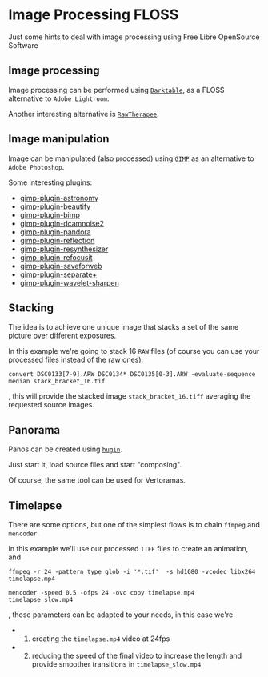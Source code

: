 # Image Processing FLOSS

Just some hints to deal with image processing using Free Libre OpenSource Software

## Image processing

Image processing can be performed using [`Darktable`](https://github.com/darktable-org/darktable), as a FLOSS alternative to `Adobe Lightroom`.

Another interesting alternative is [`RawTherapee`](https://rawtherapee.com/).

## Image manipulation

Image can be manipulated (also processed) using [`GIMP`](https://github.com/GNOME/gimp) as an alternative to `Adobe Photoshop`.

Some interesting plugins:
- [gimp-plugin-astronomy](https://github.com/gimp-plugins-justice/gimp-plugin-astronomy)
- [gimp-plugin-beautify](https://github.com/hejiann/beautify)
- [gimp-plugin-bimp](https://github.com/alessandrofrancesconi/gimp-plugin-bimp)
- [gimp-plugin-dcamnoise2](https://github.com/pld-linux/gimp-plugin-dcamnoise2)
- [gimp-plugin-pandora](https://shallowsky.com/software/pandora)
- [gimp-plugin-reflection](https://www.gimphelp.org/effects_water-reflection.html)
- [gimp-plugin-resynthesizer](https://github.com/bootchk/resynthesizer)
- [gimp-plugin-refocusit](http://refocus-it.sourceforge.net/)
- [gimp-plugin-saveforweb](https://github.com/auris/gimp-save-for-web)
- [gimp-plugin-separate+](https://osdn.net/projects/separate-plus/)
- [gimp-plugin-wavelet-sharpen](https://github.com/mrossini-ethz/gimp-wavelet-sharpen)

## Stacking

The idea is to achieve one unique image that stacks a set of the same picture over different exposures.

In this example we're going to stack 16 `RAW` files (of course you can use your processed files instead of the raw ones):

```
convert DSC0133[7-9].ARW DSC0134* DSC0135[0-3].ARW -evaluate-sequence median stack_bracket_16.tif
```
, this will provide the stacked image `stack_bracket_16.tiff` averaging the requested source images.


## Panorama

Panos can be created using [`hugin`](https://sourceforge.net/projects/hugin/).

Just start it, load source files and start "composing".

Of course, the same tool can be used for Vertoramas.


## Timelapse

There are some options, but one of the simplest flows is to chain `ffmpeg` and `mencoder`.

In this example we'll use our processed `TIFF` files to create an animation, and 

```
ffmpeg -r 24 -pattern_type glob -i '*.tif'  -s hd1080 -vcodec libx264 timelapse.mp4

mencoder -speed 0.5 -ofps 24 -ovc copy timelapse.mp4 timelapse_slow.mp4
```
, those parameters can be adapted to your needs, in this case we're
- 1) creating the `timelapse.mp4` video at 24fps
- 2) reducing the speed of the final video to increase the length and provide smoother transitions in `timelapse_slow.mp4`
